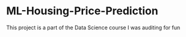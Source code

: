 # ML-Housing-Price-Prediction
This project is a part of the Data Science course I was auditing for fun

